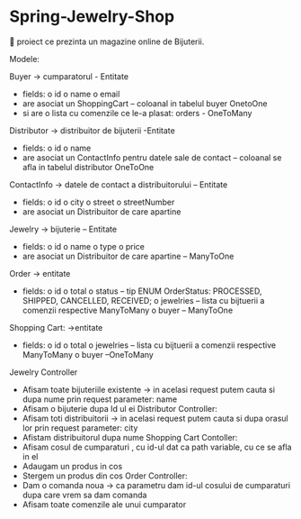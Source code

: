# Spring-Jewelry-Shop
	proiect ce prezinta un magazine online de Bijuterii.

Modele:

Buyer -> cumparatorul - Entitate
-	fields:
o	id
o	name
o	email
-	are asociat un ShoppingCart – coloanal in tabelul buyer OnetoOne
-	si are o lista cu comenzile ce le-a plasat: orders - OneToMany

Distributor -> distribuitor de bijuterii -Entitate
-	fields:
o	id
o	name
-	are asociat un ContactInfo pentru datele sale de contact – coloanal se afla in tabelul distributor OneToOne

ContactInfo -> datele de contact a distribuitorului – Entitate
-	fields:
o	id
o	city
o	street
o	streetNumber
-	are asociat un Distribuitor de care apartine

Jewelry -> bijuterie – Entitate
-	fields:
o	id
o	name
o	type
o	price
-	are asociat un Distribuitor de care apartine – ManyToOne

Order -> entitate
-	fields: 
o	id
o	total
o	status – tip ENUM OrderStatus: PROCESSED, SHIPPED, CANCELLED, RECEIVED;
o	jewelries – lista cu bijtuerii a comenzii respective ManyToMany
o	buyer – ManyToOne

Shopping Cart: ->entitate
-	fields: 
o	id
o	total
o	jewelries – lista cu bijtuerii a comenzii respective ManyToMany
o	buyer –OneToMany


Jewelry Controller
-	Afisam toate bijuteriile existente -> in acelasi request putem cauta si dupa nume prin request parameter: name
-	Afisam o bijuterie dupa Id ul ei
Distributor Controller:
-	Afisam toti distribuitorii -> in acelasi request putem cauta si dupa orasul lor prin request parameter: city
-	Afistam distribuitorul dupa nume
Shopping Cart Contoller:
-	Afisam cosul  de cumparaturi , cu id-ul dat ca path variable, cu ce se afla in el
-	Adaugam un produs in cos
-	Stergem un produs din cos
Order Controller:
-	Dam o comanda noua -> ca parametru dam id-ul cosului de cumparaturi dupa care vrem sa dam comanda
-	Afisam toate comenzile ale unui cumparator
		
